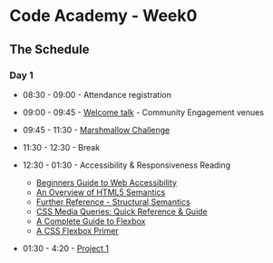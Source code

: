 # Code Academy - Week0 

## The Schedule

### Day 1 

* 08:30 - 09:00 - Attendance registration

* 09:00 - 09:45 - [Welcome talk](https://gofile.io/?c=OeulhK) - Community Engagement venues

* 09:45 - 11:30 - [Marshmallow Challenge](https://gist.github.com/mghada/7de804707526c6999e257d36cf2558e9)
  
* 11:30 - 12:30 - Break 

* 12:30 - 01:30 - Accessibility & Responsiveness Reading
  * [Beginners Guide to Web Accessibility](https://www.a11ymatters.com/article/beginners-guide-to-web-a11y)
  * [An Overview of HTML5 Semantics](https://codepen.io/mi-lee/post/an-overview-of-html5-semantics)
  * [Further Reference - Structural Semantics](https://www.smashingmagazine.com/2013/01/the-importance-of-sections/#the-problem-with-div)
  * [CSS Media Queries: Quick Reference & Guide](https://alligator.io/css/media-queries)
  * [A Complete Guide to Flexbox](https://css-tricks.com/snippets/css/a-guide-to-flexbox)
  * [A CSS Flexbox Primer](https://alligator.io/css/flexbox-primer)

* 01:30 - 4:20 - [Project 1](/project1)
